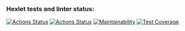 ### Hexlet tests and linter status:
[![Actions Status](https://github.com/Maroosha/python-project-lvl4/workflows/hexlet-check/badge.svg)](https://github.com/Maroosha/python-project-lvl4/actions)
[![Actions Status](https://github.com/Maroosha/python-project-lvl4/actions/workflows/linter-tests-check.yml/badge.svg)](https://github.com/Maroosha/python-project-lvl4/actions/workflows/linter-tests-check.yml)
[![Maintainability](https://api.codeclimate.com/v1/badges/d201003645672fd4ffce/maintainability)](https://codeclimate.com/github/Maroosha/python-project-lvl4/maintainability)
[![Test Coverage](https://api.codeclimate.com/v1/badges/d201003645672fd4ffce/test_coverage)](https://codeclimate.com/github/Maroosha/python-project-lvl4/test_coverage)